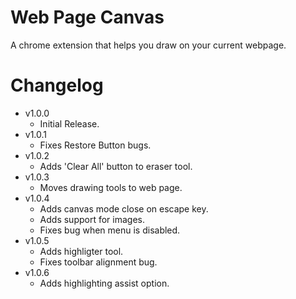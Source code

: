 # Web Page Canvas
A chrome extension that helps you draw on your current webpage.

# Changelog
* v1.0.0
	- Initial Release.
* v1.0.1
	- Fixes Restore Button bugs.
* v1.0.2
	- Adds 'Clear All' button to eraser tool.
* v1.0.3
	- Moves drawing tools to web page.
* v1.0.4
	- Adds canvas mode close on escape key.
	- Adds support for images.
	- Fixes bug when menu is disabled.
* v1.0.5
	- Adds highligter tool.
	- Fixes toolbar alignment bug.
* v1.0.6
	- Adds highlighting assist option.